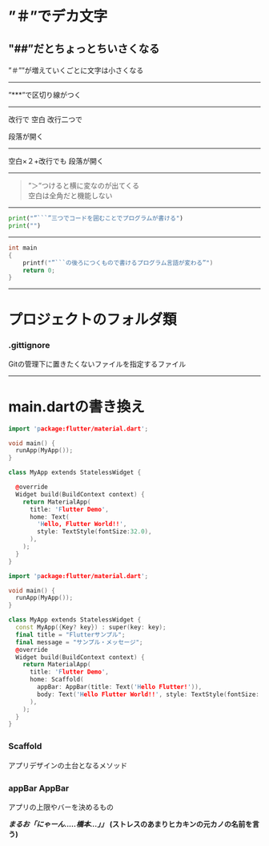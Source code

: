 # ”＃”でデカ文字
## "##”だとちょっとちいさくなる
####

”＃””が増えていくごとに文字は小さくなる
***
”***”で区切り線がつく
***
改行で
空白
改行二つで

段落が開く

***
空白×２+改行でも
段落が開く
***
> ”＞”つけると横に変なのが出てくる  
> 空白は全角だと機能しない
***
``` python
print("”```”三つでコードを囲むことでプログラムが書ける")
print("")
```
***
``` C
int main
{
    printf("”```の後ろにつくもので書けるプログラム言語が変わる”")
    return 0;
}
```
***
# プロジェクトのフォルダ類
### .gittignore
Gitの管理下に置きたくないファイルを指定するファイル
***
# main.dartの書き換え
``` c++
import 'package:flutter/material.dart';

void main() {
  runApp(MyApp());
}

class MyApp extends StatelessWidget {

  @override
  Widget build(BuildContext context) {
    return MaterialApp(
      title: 'Flutter Demo',
      home: Text(
        'Hello, Flutter World!!',
        style: TextStyle(fontSize:32.0),
      ),
    );
  }
}
```
``` C++
import 'package:flutter/material.dart';

void main() {
  runApp(MyApp());
}

class MyApp extends StatelessWidget {
  const MyApp({Key? key}) : super(key: key);
  final title = "Flutterサンプル";
  final message = "サンプル・メッセージ";
  @override
  Widget build(BuildContext context) {
    return MaterialApp(
      title: 'Flutter Demo',
      home: Scaffold(
        appBar: AppBar(title: Text('Hello Flutter!')),
        body: Text('Hello Flutter World!!', style: TextStyle(fontSize: 32.0)),
      ),
    );
  }
}

```
### Scaffold 　　　　　　　　　　　　

アプリデザインの土台となるメソッド
### appBar AppBar 　
アプリの上限やバーを決めるもの　

***まるお「にゃーん.....橋本...」」***
__(ストレスのあまりヒカキンの元カノの名前を言う)__
